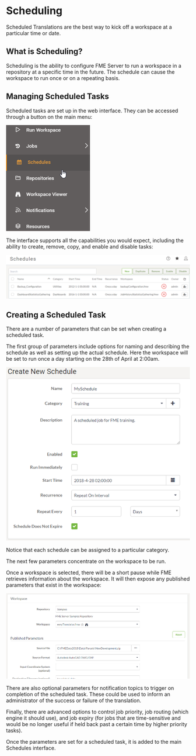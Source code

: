# Scheduling

Scheduled Translations are the best way to kick off a workspace at a particular time or date.

## What is Scheduling? ##

Scheduling is the ability to configure FME Server to run a workspace in a repository at a specific time in the future. The schedule can cause the workspace to run once or on a repeating basis.

## Managing Scheduled Tasks ##

Scheduled tasks are set up in the web interface. They can be accessed through a button on the main menu:

![](./Images/Img1.036.SchedulingMenu.png)

The interface supports all the capabilities you would expect, including the ability to create, remove, copy, and enable and disable tasks:

![](./Images/Img1.037.SchedulingInterface.png)

## Creating a Scheduled Task ##

There are a number of parameters that can be set when creating a scheduled task.

The first group of parameters include options for naming and describing the schedule as well as setting up the actual schedule. Here the workspace will be set to run once a day starting on the 28th of April at 2:00am.

![](./Images/Img1.038.SchedulingNewGeneral.png)

Notice that each schedule can be assigned to a particular category.

The next few parameters concentrate on the workspace to be run.

Once a workspace is selected, there will be a short pause while FME retrieves information about the workspace. It will then expose any published parameters that exist in the workspace:

![](./Images/Img1.039.SchedulingNewWorkspace.png)

There are also optional parameters for notification topics to trigger on completion of the scheduled task. These could be used to inform an administrator of the success or failure of the translation.

Finally, there are advanced options to control job priority, job routing (which engine it should use), and job expiry (for jobs that are time-sensitive and would be no longer useful if held back past a certain time by higher priority tasks).

Once the parameters are set for a scheduled task, it is added to the main Schedules interface.
